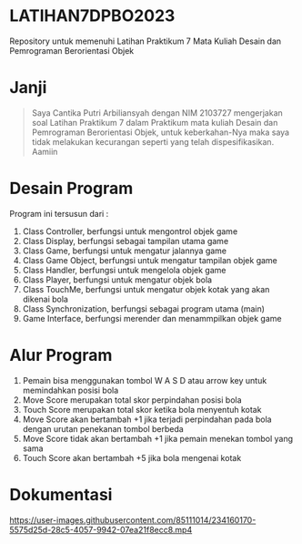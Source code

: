 # LATIHAN7DPBO2023
Repository untuk memenuhi Latihan Praktikum 7 Mata Kuliah Desain dan Pemrograman Berorientasi Objek

# Janji
> Saya Cantika Putri Arbiliansyah dengan NIM 2103727 mengerjakan soal Latihan Praktikum 7 dalam Praktikum mata kuliah Desain dan Pemrograman Berorientasi Objek, untuk keberkahan-Nya maka saya tidak melakukan kecurangan seperti yang telah dispesifikasikan. Aamiin

# Desain Program
Program ini tersusun dari :
1. Class Controller, berfungsi untuk mengontrol objek game
2. Class Display, berfungsi sebagai tampilan utama game
3. Class Game, berfungsi untuk mengatur jalannya game
4. Class Game Object, berfungsi untuk mengatur tampilan objek game
5. Class Handler, berfungsi untuk mengelola objek game
6. Class Player, berfungsi untuk mengatur objek bola
7. Class TouchMe, berfungsi untuk mengatur objek kotak yang akan dikenai bola
8. Class Synchronization, berfungsi sebagai program utama (main)
9. Game Interface, berfungsi merender dan menammpilkan objek game

# Alur Program
1. Pemain bisa menggunakan tombol W A S D atau arrow key untuk memindahkan posisi bola
2. Move Score merupakan total skor perpindahan posisi bola
3. Touch Score merupakan total skor ketika bola menyentuh kotak
4. Move Score akan bertambah +1 jika terjadi perpindahan pada bola dengan urutan penekanan tombol berbeda
5. Move Score tidak akan bertambah +1 jika pemain menekan tombol yang sama
4. Touch Score akan bertambah +5 jika bola mengenai kotak

# Dokumentasi
https://user-images.githubusercontent.com/85111014/234160170-5575d25d-28c5-4057-9942-07ea21f8ecc8.mp4

